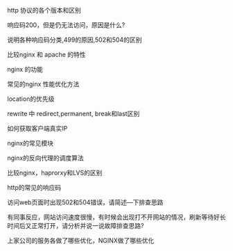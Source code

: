 http 协议的各个版本和区别

响应码200，但是仍无法访问，原因是什么?

说明各种响应码分类,499的原因,502和504的区别

比较nginx 和 apache 的特性

nginx 的功能

常见的nginx 性能优化方法

location的优先级

rewrite 中 redirect,permanent, break和last区别

如何获取客户端真实IP

nginx的常见模块

nginx的反向代理的调度算法

比较nginx，haprorxy和LVS的区别

http的常见的响应码

访问web页面时出现502和504错误，请简述—下排查思路

有同事反应，网站访问速度很慢，有时候会出现打不开网站的情况，刷新等待好长时间后又正常打开，请分析并说一说故障排查思路?

上家公司的服务各做了哪些优化，NGINX做了哪些优化
